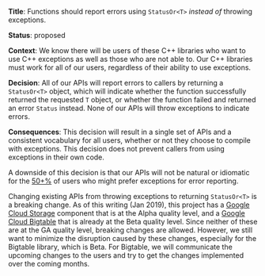 **Title**: Functions should report errors using `StatusOr<T>` *instead of*
throwing exceptions.

**Status**: proposed

**Context**: We know there will be users of these C++ libraries who want to use
C++ exceptions as well as those who are not able to. Our C++ libraries must
work for all of our users, regardless of their ability to use exceptions.

**Decision**: All of our APIs will report errors to callers by returning a
`StatusOr<T>` object, which will indicate whether the function successfully
returned the requested `T` object, or whether the function failed and returned
an error `Status` instead. None of our APIs will throw exceptions to indicate
errors.

**Consequences**: This decision will result in a single set of APIs and a
consistent vocabulary for all users, whether or not they choose to compile with
exceptions. This decision does not prevent callers from using exceptions in
their own code.

A downside of this decision is that our APIs will not be natural or idiomatic
for the [50+%][survey-link] of users who might prefer exceptions for error
reporting.

Changing existing APIs from throwing exceptions to returning `StatusOr<T>` is a
breaking change. As of this writing (Jan 2019), this project has a [Google
Cloud Storage][gcs-link] component that is at the Alpha quality level, and a
[Google Cloud Bigtable][bigtable-link] that is already at the Beta quality
level. Since neither of these are at the GA quality level, breaking changes are
allowed. However, we still want to minimize the disruption caused by these
changes, especially for the Bigtable library, which is Beta. For Bigtable, we
will communicate the upcoming changes to the users and try to get the changes
implemented over the coming months.


[gcs-link]: https://github.com/GoogleCloudPlatform/google-cloud-cpp/tree/master/google/cloud/storage
[bigtable-link]: https://github.com/GoogleCloudPlatform/google-cloud-cpp/tree/master/google/cloud/bigtable
[survey-link]: https://isocpp.org/blog/2018/03/results-summary-cpp-foundation-developer-survey-lite-2018-02

